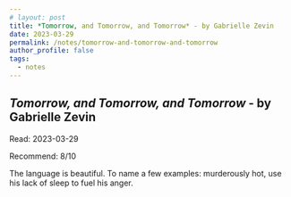 ```yaml
---
# layout: post
title: *Tomorrow, and Tomorrow, and Tomorrow* - by Gabrielle Zevin
date: 2023-03-29
permalink: /notes/tomorrow-and-tomorrow-and-tomorrow
author_profile: false
tags:
  - notes
---
```


## *Tomorrow, and Tomorrow, and Tomorrow* - by Gabrielle Zevin

Read: 2023-03-29

Recommend: 8/10

The language is beautiful. To name a few examples: murderously hot, use his lack of sleep to fuel his anger. 

